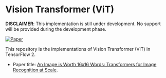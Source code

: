 # Vision Transformer (ViT)

**DISCLAIMER**: This implementation is still under development. No support will
be provided during the development phase.

[![Paper](http://img.shields.io/badge/Paper-arXiv.2010.11929-B3181B?logo=arXiv)](https://arxiv.org/abs/2010.11929)

This repository is the implementations of Vision Transformer (ViT) in
TensorFlow 2.

* Paper title:
[An Image is Worth 16x16 Words: Transformers for Image Recognition at Scale](https://arxiv.org/pdf/2010.11929.pdf).